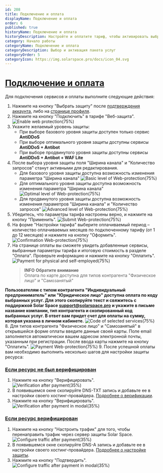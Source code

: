 ```yaml
---
id: 208
title: Подключение и оплата
displayName: Подключение и оплата
order: 6
published: true
historyName: Подключение и оплата
historyDescription: Настройте и оплатите тариф, чтобы активировать выбранные сервисы
category: Начало работы
categoryName: Подключение и оплата
categoryDescription: Выбор и активация пакета услуг
categoryOrder: 5
categoryIcon: https://img.solarspace.pro/docs/icon_04.svg
---
```


# [Подключение и оплата](activation-and-payment)

Для подключения сервисов и оплаты выполните следующие действия:
1. Нажмите на кнопку "Выбрать защиту" после [подтверждения аккаунта]([243]), либо на [странице профиля]([262]). </br>
2. Нажмите на кнопку "Подключить" в тарифе "Веб-защита".
![Enable web protection(75%)](https://img.solarspace.pro/docs/enable-web-protection.jpg "Подключение Веб-защиты")
3. Укажите желаемый уровень защиты: </br>
   - При выборе базового уровня защиты доступен только сервис **AntiDDoS** </br>
   - При выборе оптимального уровня защиты доступны сервисы **AntiDDoS + Antibot** </br>
   - При выборе продвинутого уровня защиты доступны сервисы **AntiDDoS + Antibot + WAF Lite** </br>
4. После выбора уровня защиты поля "Ширина канала" и "Количество запросов" станут активными для редактирования. </br>
   - Для базового уровня защиты доступна возможность изменения параметра "Ширина канала"
![Basic level of Web-protection(75%)](https://img.solarspace.pro/docs/basic-level-of-protection.jpg "Базовый уровень защиты")
   - Для оптимального уровня защиты доступна возможность изменения параметра "Ширина канала"
![Optimal level of Web-protection(75%)](https://img.solarspace.pro/docs/optimal-level-of-protection.jpg "Оптимальный уровень защиты")
   - Для продвинутого уровня защиты доступна возможность изменения параметров "Ширина канала" и "Количество запросов"
![Advanced level of Web-protection(75%)](https://img.solarspace.pro/docs/advanced-level-of-protection.jpg "Продвинутый уровень защиты")
5. Убедитесь, что параметры тарифа настроены верно, и нажмите на кнопку "Применить".
![Submit Web-protection(75%)](https://img.solarspace.pro/docs/submit-web-protection.jpg "Сохранить параметры Веб-защиты")
6. На форме "Настройки тарифа" выберите оплачиваемый период – количество оплачиваемых месяцев по подключенному тарифу (от 1 до 12 месяцев) и нажмите на кнопку "Оформить".
![Confirmation Web-protection(75%)](https://img.solarspace.pro/docs/confirmation-web-protection.jpg "Оформить Веб-защиту")
7. На странице оплаты вы сможете увидеть добавленные сервисы, выбранные параметры тарифа и итоговую стоимость в разделе "Оплата". Проверьте информацию и нажмите на кнопку "Оплатить".
![Payment for physical and self-employed(75%)](https://img.solarspace.pro/docs/payment-for-physical.jpg "Оплата для физического лица и самозанятого")  
   > **INFO**
   > **Обратите внимание**  
   > Оплата по карте доступна для типов контрагента "Физическое лицо" и "Самозанятый"

**Пользователям с типом контрагента "Индивидуальный предприниматель" или "Юридическое лицо" доступна оплата по коду выбранных услуг. Для этого скопируйте текст и свяжитесь с поддержкой Solar Space support@solarspace.pro и укажите в письме название компании, тип контрагента и скопированный код выбранных услуг. В ответ вам придет счет для оплаты на сумму, которая указана в личном кабинете.**
![Code of selected services(75%)](https://img.solarspace.pro/docs/code-of-selected-services.jpg "Оплата по коду выбранных услуг")
8. Для типов контрагента "Физическое лицо" и "Самозанятый" в открывшейся форме оплаты введите данные своей карты. Поле email заполняется автоматически вашем адресом электронной почты, указанным при регистрации. После ввода карты нажмите на кнопку "Оплатить".
![Payment Web-protection(75%)](https://img.solarspace.pro/docs/payment-web-protection.jpg "Оплата Веб-защиты")
9. После успешной оплаты вам необходимо выполнить несколько шагов для настройки защиты ресурса:

### [Если ресурс не был верифицирован](not-verificated-resource)

1. Нажмите на кнопку "Верифицировать".
![Verification after payment(35%)](https://img.solarspace.pro/docs/verification-after-payment.jpg "Верификация после оплаты")
2. В появившемся окне скопируйте DNS-TXT запись и добавьте ее в настройки своего хостинг-провайдера.
   [Подробнее о верификации]([206]). </br>
3. Нажмите на кнопку "Верифицировать".
![Verification after payment in modal(35%)](https://img.solarspace.pro/docs/verification-after-payment-in-modal.jpg "Верификация после оплаты в модальном окне")
 
### [Если ресурс верифицирован](verificated-resource)

1. Нажмите на кнопку "Настроить трафик" для того, чтобы перенаправить трафик через сервер защиты Solar Space.
![Сonfigure traffic after payment(35%)](https://img.solarspace.pro/docs/configure-traffic-after-payment.jpg "Настройка трафика после оплаты")
2. В появившемся окне скопируйте DNS-A запись и добавьте ее в настройки своего хостинг-провайдера.
   [Подробнее о настройке защиты]([213]). </br>
3. Нажмите на кнопку "Подтвердить".
![Configure traffic after payment in modal(35%)](https://img.solarspace.pro/docs/configure-traffic-after-payment-in-modal.jpg "Настройка трафика после оплаты в модальном окне")